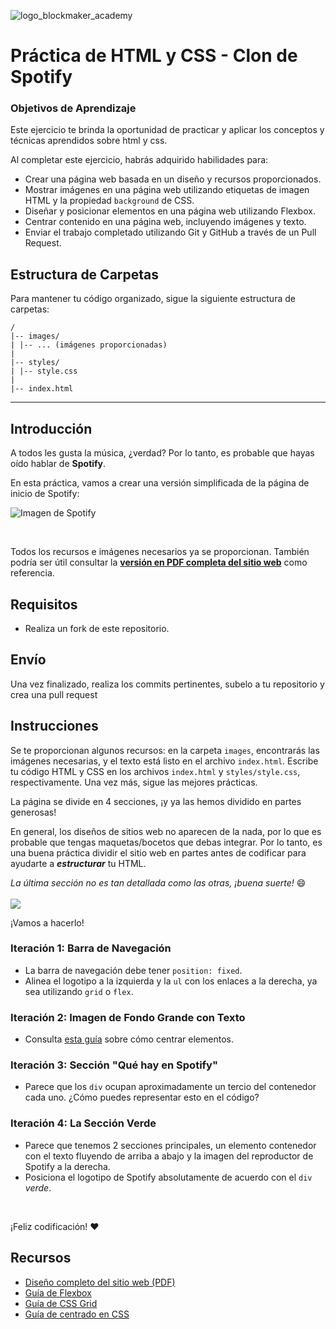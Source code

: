 ![logo_blockmaker_academy](https://avatars.githubusercontent.com/u/128522898?s=400&u=cd50389191929c252ea222200dc3038a9d7d6276&v=4)

# Práctica de HTML y CSS - Clon de Spotify

### Objetivos de Aprendizaje

Este ejercicio te brinda la oportunidad de practicar y aplicar los conceptos y técnicas aprendidos sobre html y css.

Al completar este ejercicio, habrás adquirido habilidades para:

- Crear una página web basada en un diseño y recursos proporcionados.
- Mostrar imágenes en una página web utilizando etiquetas de imagen HTML y la propiedad `background` de CSS.
- Diseñar y posicionar elementos en una página web utilizando Flexbox.
- Centrar contenido en una página web, incluyendo imágenes y texto.
- Enviar el trabajo completado utilizando Git y GitHub a través de un Pull Request.

## Estructura de Carpetas

Para mantener tu código organizado, sigue la siguiente estructura de carpetas:

```
/
|-- images/
| |-- ... (imágenes proporcionadas)
|
|-- styles/
| |-- style.css
|
|-- index.html
```

<hr>

## Introducción

A todos les gusta la música, ¿verdad? Por lo tanto, es probable que hayas oído hablar de **Spotify**.

En esta práctica, vamos a crear una versión simplificada de la página de inicio de Spotify:

![Imagen de Spotify](https://i.imgur.com/xVD0bm6.jpg)

<br>

Todos los recursos e imágenes necesarios ya se proporcionan. También podría ser útil consultar la **[versión en PDF completa del sitio web](https://s3-eu-west-1.amazonaws.com/ih-materials/uploads/spotify-prototype.pdf)** como referencia.

## Requisitos

- Realiza un fork de este repositorio.

## Envío

Una vez finalizado, realiza los commits pertinentes, subelo a tu repositorio y crea una pull request

## Instrucciones

Se te proporcionan algunos recursos: en la carpeta `images`, encontrarás las imágenes necesarias, y el texto está listo en el archivo `index.html`. Escribe tu código HTML y CSS en los archivos `index.html` y `styles/style.css`, respectivamente. Una vez más, sigue las mejores prácticas.

La página se divide en 4 secciones, ¡y ya las hemos dividido en partes generosas!

En general, los diseños de sitios web no aparecen de la nada, por lo que es probable que tengas maquetas/bocetos que debas integrar. Por lo tanto, es una buena práctica dividir el sitio web en partes antes de codificar para ayudarte a _**estructurar**_ tu HTML.

_La última sección no es tan detallada como las otras, ¡buena suerte!_ 😄
<br>
<br>
![](https://res.cloudinary.com/ihwebdeb/image/upload/v1571085836/Ironhack/spotify-prototype_1x_ahk8ep.jpg)

¡Vamos a hacerlo!

### Iteración 1: Barra de Navegación

- La barra de navegación debe tener `position: fixed`.
- Alinea el logotipo a la izquierda y la `ul` con los enlaces a la derecha, ya sea utilizando `grid` o `flex`.

### Iteración 2: Imagen de Fondo Grande con Texto

- Consulta [esta guía](https://css-tricks.com/centering-css-complete-guide/) sobre cómo centrar elementos.

### Iteración 3: Sección "Qué hay en Spotify"

- Parece que los `div` ocupan aproximadamente un tercio del contenedor cada uno. ¿Cómo puedes representar esto en el código?

### Iteración 4: La Sección Verde

- Parece que tenemos 2 secciones principales, un elemento contenedor con el texto fluyendo de arriba a abajo y la imagen del reproductor de Spotify a la derecha.
- Posiciona el logotipo de Spotify absolutamente de acuerdo con el `div` _verde_.

<br>

¡Feliz codificación! ❤️

## Recursos

- [Diseño completo del sitio web (PDF)](https://s3-eu-west-1.amazonaws.com/ih-materials/uploads/spotify-prototype.pdf)
- [Guía de Flexbox](https://css-tricks.com/snippets/css/a-guide-to-flexbox/)
- [Guía de CSS Grid](https://css-tricks.com/snippets/css/complete-guide-grid/)
- [Guía de centrado en CSS](https://css-tricks.com/centering-css-complete-guide/)
